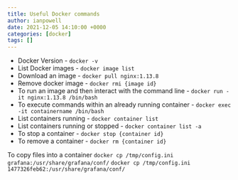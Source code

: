 ```yaml
---
title: Useful Docker commands
author: ianpowell
date: 2021-12-05 14:10:00 +0000
categories: [docker]
tags: []
---
```


- Docker Version - `docker -v`
- List Docker images - `docker image list`
- Download an image - `docker pull nginx:1.13.8`
- Remove docker image - `docker rmi {image id}`
- To run an image and then interact with the command line - `docker run -it nginx:1.13.8 /bin/bash`
- To execute commands within an already running container - `docker exec -it containername /bin/bash`
- List containers running - `docker container list`
- List containers running or stopped - `docker container list -a`
- To stop a container - `docker stop {container id}`
- To remove a container - `docker rm {container id}`

To copy files into a container
`docker cp /tmp/config.ini grafana:/usr/share/grafana/conf/`
`docker cp /tmp/config.ini 1477326feb62:/usr/share/grafana/conf/`


